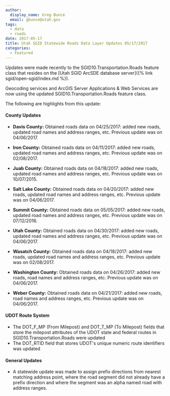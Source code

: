 ```yaml
---
author:
  display_name: Greg Bunce
  email: gbunce@utah.gov
tags:
  - data
  - roads
date: 2017-05-17
title: Utah SGID Statewide Roads Data Layer Updates 05/17/2017
categories:
  - Featured
---
```


Updates were made recently to the SGID10.Transportation.Roads feature class that resides on the [Utah SGID ArcSDE database server]({% link sgid/open-sgid/index.md %}).

Geocoding services and ArcGIS Server Applications & Web Services are now using the updated SGID10.Transportation.Roads feature class.

The following are highlights from this update:

#### County Updates

- **Davis County:** Obtained roads data on 04/25/2017: added new roads, updated road names and address ranges, etc. Previous update was on 04/06/2017.

- **Iron County:** Obtained roads data on 04/11/2017: added new roads, updated road names and address ranges, etc. Previous update was on 02/08/2017.

- **Juab County:** Obtained roads data on 04/18/2017: added new roads, updated road names and address ranges, etc. Previous update was on 10/07/2015.

- **Salt Lake County:** Obtained roads data on 04/20/2017: added new roads, updated road names and address ranges, etc. Previous update was on 04/06/2017.

- **Summit County:** Obtained roads data on 05/05/2017: added new roads, updated road names and address ranges, etc. Previous update was on 07/12/2016.

- **Utah County:** Obtained roads data on 04/30/2017: added new roads, updated road names and address ranges, etc. Previous update was on 04/06/2017.

- **Wasatch County:** Obtained roads data on 04/18/2017: added new roads, updated road names and address ranges, etc. Previous update was on 02/08/2017.

- **Washington County:** Obtained roads data on 04/26/2017: added new roads, road names and address ranges, etc. Previous update was on 04/06/2017.

- **Weber County:** Obtained roads data on 04/21/2017: added new roads, road names and address ranges, etc. Previous update was on 04/06/2017.

#### UDOT Route System

- The DOT_F_MP (From Milepost) and DOT_T_MP (To Milepost) fields that store the milepost attributes of the UDOT state and federal routes in SGID10.Transportation.Roads were updated
- The DOT_RTID field that stores UDOT's unique numeric route identifiers was updated

#### General Updates

- A statewide update was made to assign prefix directions from nearest matching address point, where the road segment did not already have a prefix direction and where the segment was an alpha named road with address ranges.
